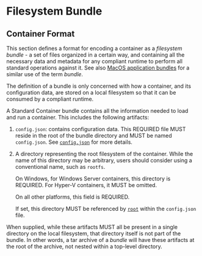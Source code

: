 # <a name="filesystemBundle" />Filesystem Bundle

## <a name="containerFormat" />Container Format

This section defines a format for encoding a container as a *filesystem bundle* - a set of files organized in a certain way, and containing all the necessary data and metadata for any compliant runtime to perform all standard operations against it.
See also [MacOS application bundles][macos_bundle] for a similar use of the term *bundle*.

The definition of a bundle is only concerned with how a container, and its configuration data, are stored on a local filesystem so that it can be consumed by a compliant runtime.

A Standard Container bundle contains all the information needed to load and run a container.
This includes the following artifacts:

1. <a name="containerFormat01" />`config.json`: contains configuration data.
This REQUIRED file MUST reside in the root of the bundle directory and MUST be named `config.json`.
See [`config.json`](config.md) for more details.

2. <a name="containerFormat02" />A directory representing the root filesystem of the container.
    While the name of this directory may be arbitrary, users should consider using a conventional name, such as `rootfs`.

    On Windows, for Windows Server containers, this directory is REQUIRED. For Hyper-V containers, it MUST be omitted.

    On all other platforms, this field is REQUIRED.

    If set, this directory MUST be referenced by [`root`](config.md#root) within the `config.json` file.

When supplied, while these artifacts MUST all be present in a single directory on the local filesystem, that directory itself is not part of the bundle.
In other words, a tar archive of a *bundle* will have these artifacts at the root of the archive, not nested within a top-level directory.

[macos_bundle]: https://en.wikipedia.org/wiki/Bundle_%28macOS%29
